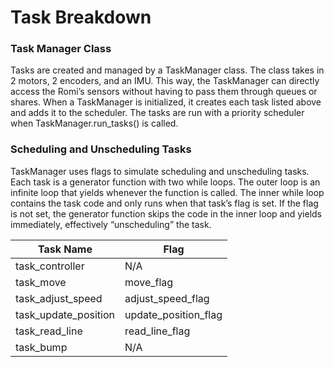 # Task Breakdown

### Task Manager Class
Tasks are created and managed by a TaskManager class. The class takes in 2 motors, 2 encoders, and an IMU. This way, the TaskManager can directly access the Romi’s sensors without having to pass them through queues or shares. When a TaskManager is initialized, it creates each task listed above and adds it to the scheduler. The tasks are run with a priority scheduler when TaskManager.run_tasks() is called. 

### Scheduling and Unscheduling Tasks
TaskManager uses flags to simulate scheduling and unscheduling tasks. Each task is a generator function with two while loops. The outer loop is an infinite loop that yields whenever the function is called. The inner while loop contains the task code and only runs when that task’s flag is set. If the flag is not set, the generator function skips the code in the inner loop and yields immediately, effectively “unscheduling” the task.

| Task Name        | Flag        |
|------------------|-------------|
| task_controller  | N/A        |
| task_move        | move_flag         |
| task_adjust_speed| adjust_speed_flag         | 
| task_update_position | update_position_flag     | 
| task_read_line   | read_line_flag       | 
| task_bump        | N/A         | 